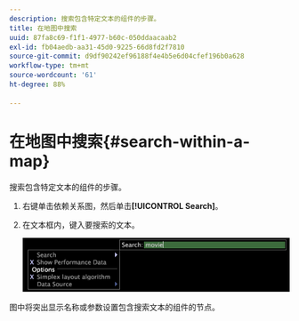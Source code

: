 ```yaml
---
description: 搜索包含特定文本的组件的步骤。
title: 在地图中搜索
uuid: 87fa8c69-f1f1-4977-b60c-050ddaacaab2
exl-id: fb04aedb-aa31-45d0-9225-66d8fd2f7810
source-git-commit: d9df90242ef96188f4e4b5e6d04cfef196b0a628
workflow-type: tm+mt
source-wordcount: '61'
ht-degree: 88%

---
```


# 在地图中搜索{#search-within-a-map}

搜索包含特定文本的组件的步骤。

1. 右键单击依赖关系图，然后单击&#x200B;**[!UICONTROL Search]**。
1. 在文本框内，键入要搜索的文本。

   ![步骤信息](assets/vis_DependencyMap_Search.png)

图中将突出显示名称或参数设置包含搜索文本的组件的节点。
